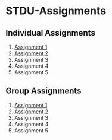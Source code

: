 # STDU-Assignments

## Individual Assignments
1. [Assignment 1](https://github.com/StandardUserInternship/STDU-Assignments/blob/main/Individual/Assignment%201/FizzBuzz.md)
2. [Assignment 2](https://github.com/StandardUserInternship/STDU-Assignments/blob/main/Individual/Assignment%202/FlaskBuzz.md)
3. Assignment 3
4. Assignment 4
5. Assignment 5

## Group Assignments
1. [Assignment 1](https://github.com/StandardUserInternship/STDU-Assignments/blob/main/Group/Assignment%202/Unoptional.md)
2. [Assignment 2](https://github.com/StandardUserInternship/STDU-Assignments/tree/main/Group/Assignment%201)
3. Assignment 3
4. Assignment 4
5. Assignment 5
